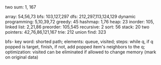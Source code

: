 two sum: 1, 167

array: 54,56,73
bfs: 103,127,297
dfs: 212,297,113,124,129
dynamic programming: 5,10,39,72
greedy: 45
hashmap: 1,76
heap: 23
inorder: 105,
linked list: 2,21,86
preorder: 105,545
recursive: 2
sort: 56
stack: 20
two pointers: 42,76,86,121,167
trie: 212
union find: 323

bfs- key word: shorted path; elements: queue, visited; steps: while q, if q popped is target, finish, if not, add popped item's neighbors to the q; optimization: visited can be eliminated if allowed to change memory (mark on original data)